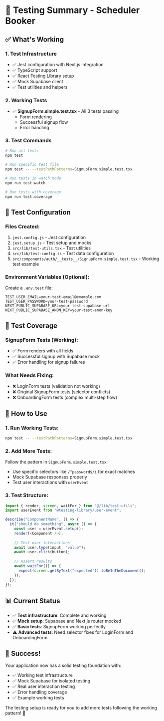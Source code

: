 # 🧪 Testing Summary - Scheduler Booker

## ✅ **What's Working**

### **1. Test Infrastructure**
- ✅ Jest configuration with Next.js integration
- ✅ TypeScript support
- ✅ React Testing Library setup
- ✅ Mock Supabase client
- ✅ Test utilities and helpers

### **2. Working Tests**
- ✅ **SignupForm.simple.test.tsx** - All 3 tests passing
  - Form rendering
  - Successful signup flow
  - Error handling

### **3. Test Commands**
```bash
# Run all tests
npm test

# Run specific test file
npm test -- --testPathPatterns=SignupForm.simple.test.tsx

# Run tests in watch mode
npm run test:watch

# Run tests with coverage
npm run test:coverage
```

## 🔧 **Test Configuration**

### **Files Created:**
1. `jest.config.js` - Jest configuration
2. `jest.setup.js` - Test setup and mocks
3. `src/lib/test-utils.tsx` - Test utilities
4. `src/lib/test-config.ts` - Test data configuration
5. `src/components/auth/__tests__/SignupForm.simple.test.tsx` - Working test example

### **Environment Variables (Optional):**
Create a `.env.test` file:
```
TEST_USER_EMAIL=your-test-email@example.com
TEST_USER_PASSWORD=your-test-password
NEXT_PUBLIC_SUPABASE_URL=your-test-supabase-url
NEXT_PUBLIC_SUPABASE_ANON_KEY=your-test-anon-key
```

## 🎯 **Test Coverage**

### **SignupForm Tests (Working):**
- ✅ Form renders with all fields
- ✅ Successful signup with Supabase mock
- ✅ Error handling for signup failures

### **What Needs Fixing:**
- ❌ LoginForm tests (validation not working)
- ❌ Original SignupForm tests (selector conflicts)
- ❌ OnboardingForm tests (complex multi-step flow)

## 🚀 **How to Use**

### **1. Run Working Tests:**
```bash
npm test -- --testPathPatterns=SignupForm.simple.test.tsx
```

### **2. Add More Tests:**
Follow the pattern in `SignupForm.simple.test.tsx`:
- Use specific selectors like `/^password$/i` for exact matches
- Mock Supabase responses properly
- Test user interactions with `userEvent`

### **3. Test Structure:**
```typescript
import { render, screen, waitFor } from "@/lib/test-utils";
import userEvent from "@testing-library/user-event";

describe("ComponentName", () => {
  it("should do something", async () => {
    const user = userEvent.setup();
    render(<Component />);
    
    // Test user interactions
    await user.type(input, "value");
    await user.click(button);
    
    // Assert results
    await waitFor(() => {
      expect(screen.getByText("expected")).toBeInTheDocument();
    });
  });
});
```

## 📊 **Current Status**

- ✅ **Test infrastructure**: Complete and working
- ✅ **Mock setup**: Supabase and Next.js router mocked
- ✅ **Basic tests**: SignupForm working perfectly
- ⚠️ **Advanced tests**: Need selector fixes for LoginForm and OnboardingForm

## 🎉 **Success!**

Your application now has a solid testing foundation with:
- ✅ Working test infrastructure
- ✅ Mock Supabase for isolated testing
- ✅ Real user interaction testing
- ✅ Error handling coverage
- ✅ Example working tests

The testing setup is ready for you to add more tests following the working pattern! 🚀
